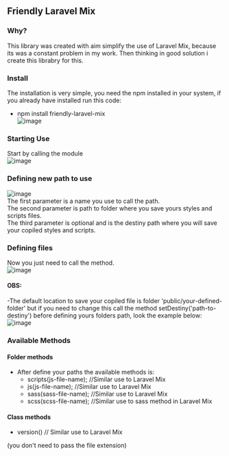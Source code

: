 ## Friendly Laravel Mix

### Why?
This library was created with aim simplify the use of Laravel Mix, because its was a constant problem in my work. Then thinking in good solution i create this librabry for this.

### Install
The installation is very simple, you need the npm installed in your system, if you already have installed run this code:
- npm install friendly-laravel-mix <br/>
![image](https://user-images.githubusercontent.com/69371953/143684584-bf2f84e2-4707-4768-af21-f15d4df18328.png)

### Starting Use
Start by calling the module <br/>
![image](https://user-images.githubusercontent.com/69371953/143684682-045aca6a-7983-49eb-9503-3a9b87f9ac83.png)

### Defining new path to use <br/>
![image](https://user-images.githubusercontent.com/69371953/143903335-9d699e43-48c5-4b2f-9608-5d10b96809d1.png)
<br/>
The first parameter is a name you use to call the path. <br/>
The second parameter is path to folder where you save yours styles and scripts files. <br/>
The third parameter is optional and is the destiny path where you will save your copiled styles and scripts.

### Defining files
Now you just need to call the method. <br/>
![image](https://user-images.githubusercontent.com/69371953/143684959-88e39d79-d717-46eb-ab91-9dbe2b64fe41.png)

#### OBS:
-The default location to save your copiled file is folder 'public/your-defined-folder' but if you need to change this call the method setDestiny('path-to-destiny') before defining yours folders path, look the example below: <br/>
![image](https://user-images.githubusercontent.com/69371953/143685132-4bb3a3e9-074d-4e58-8593-dfd27129c1b1.png)

### Available Methods

#### Folder methods
- After define your paths the available methods is:
  - scripts(js-file-name); //Similar use to Laravel Mix 
  - js(js-file-name); //Similar use to Laravel Mix 
  - sass(sass-file-name); //Similar use to Laravel Mix 
  - scss(scss-file-name); //Similar use to sass method in Laravel Mix

#### Class methods
- version() // Similar use to Laravel Mix

(you don't need to pass the file extension)
